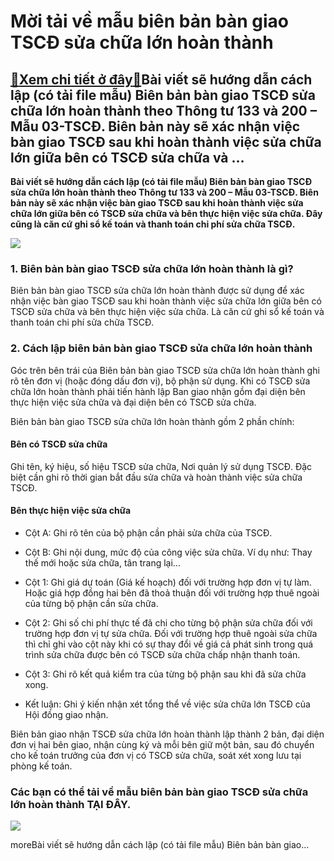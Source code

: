 Mời tải về mẫu biên bản bàn giao TSCĐ sửa chữa lớn hoàn thành
=============================================================

[:gift:Xem chi tiết ở đây:gift:](https://hddtvn.com/moi-tai-ve-mau-bien-ban-ban-giao-tscd-sua-chua-lon-hoan-thanh/)Bài viết sẽ hướng dẫn cách lập (có tải file mẫu) Biên bản bàn giao TSCĐ sửa chữa lớn hoàn thành theo Thông tư 133 và 200 – Mẫu 03-TSCĐ. Biên bản này sẽ xác nhận việc bàn giao TSCĐ sau khi hoàn thành việc sửa chữa lớn giữa bên có TSCĐ sửa chữa và …
--------------------------------------------------------------------------------------------------------------------------------------------------------------------------------------------------------------------------------------------------------------------

**Bài viết sẽ hướng dẫn cách lập (có tải file mẫu) Biên bản bàn giao TSCĐ sửa chữa lớn hoàn thành theo Thông tư 133 và 200 – Mẫu 03-TSCĐ. Biên bản này sẽ xác nhận việc bàn giao TSCĐ sau khi hoàn thành việc sửa chữa lớn giữa bên có TSCĐ sửa chữa và bên thực hiện việc sửa chữa. Đây cũng là căn cứ ghi sổ kế toán và thanh toán chi phí sửa chữa TSCĐ.**


![](https://hddtvn.com/wp-content/uploads/2021/01/tai-san-co-dinh.png)


### 1. Biên bản bàn giao TSCĐ sửa chữa lớn hoàn thành là gì?


Biên bản bàn giao TSCĐ sửa chữa lớn hoàn thành được sử dụng để xác nhận việc bàn giao TSCĐ sau khi hoàn thành việc sửa chữa lớn giữa bên có TSCĐ sửa chữa và bên thực hiện việc sửa chữa. Là căn cứ ghi sổ kế toán và thanh toán chi phí sửa chữa TSCĐ.


### 2. Cách lập biên bản bàn giao TSCĐ sửa chữa lớn hoàn thành


Góc trên bên trái của Biên bản bàn giao TSCĐ sửa chữa lớn hoàn thành ghi rõ tên đơn vị (hoặc đóng dấu đơn vị), bộ phận sử dụng. Khi có TSCĐ sửa chữa lớn hoàn thành phải tiến hành lập Ban giao nhận gồm đại diện bên thực hiện việc sửa chữa và đại diện bên có TSCĐ sửa chữa.


Biên bản bàn giao TSCĐ sửa chữa lớn hoàn thành gồm 2 phần chính:


#### Bên có TSCĐ sửa chữa


Ghi tên, ký hiệu, số hiệu TSCĐ sửa chữa, Nơi quản lý sử dụng TSCĐ. Đặc biệt cần ghi rõ thời gian bắt đầu sửa chữa và hoàn thành việc sửa chữa TSCĐ.


#### Bên thực hiện việc sửa chữa




* Cột A: Ghi rõ tên của bộ phận cần phải sửa chữa của TSCĐ.

* Cột B: Ghi nội dung, mức độ của công việc sửa chữa. Ví dụ như: Thay thế mới hoặc sửa chữa, tân trang lại…

* Cột 1: Ghi giá dự toán (Giá kế hoạch) đối với trường hợp đơn vị tự làm. Hoặc giá hợp đồng hai bên đã thoả thuận đối với trường hợp thuê ngoài của từng bộ phận cần sửa chữa.

* Cột 2: Ghi số chi phí thực tế đã chi cho từng bộ phận sửa chữa đối với trường hợp đơn vị tự sửa chữa. Đối với trường hợp thuê ngoài sửa chữa thì chỉ ghi vào cột này khi có sự thay đổi về giá cả phát sinh trong quá trình sửa chữa được bên có TSCĐ sửa chữa chấp nhận thanh toán.

* Cột 3: Ghi rõ kết quả kiểm tra của từng bộ phận sau khi đã sửa chữa xong.

* Kết luận: Ghi ý kiến nhận xét tổng thể về việc sửa chữa lớn TSCĐ của Hội đồng giao nhận.



Biên bản giao nhận TSCĐ sửa chữa lớn hoàn thành lập thành 2 bản, đại diện đơn vị hai bên giao, nhận cùng ký và mỗi bên giữ một bản, sau đó chuyển cho kế toán trưởng của đơn vị có TSCĐ sửa chữa, soát xét xong lưu tại phòng kế toán.


### Các bạn có thể tải về mẫu biên bản bàn giao TSCĐ sửa chữa lớn hoàn thành **TẠI ĐÂY**.


![](https://hddtvn.com/wp-content/uploads/2021/01/22.png)


moreBài viết sẽ hướng dẫn cách lập (có tải file mẫu) Biên bản bàn giao…

